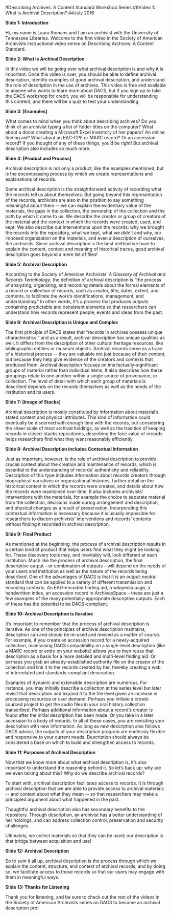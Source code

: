 ﻿#Describing Archives: A Content Standard Workshop Series
##Video 1: What is Archival Description?
##July 2016
<br/>

**Slide 1: Introduction**

Hi, my name is Laura Romans and I am an archivist with the University of Tennessee Libraries. Welcome to the first video in the Society of American Archivists instructional video series on Describing Archives: A Content Standard.

**Slide 2: What is Archival Description**

In this video we will be going over what archival description is and why it is important. Once this video is over, you should be able to define archival description, identify examples of good archival description, and understand the role of description in the use of archives. This video is free and available to anyone who wants to learn more about DACS, but if you sign up to take the DACS workshop for credit, you will be responsible for understanding this content, and there will be a quiz to test your understanding.

**Slide 3: \[Examples\]**

What comes to mind when you think about describing archives? Do you think of an archivist typing a list of folder titles on the computer? What about a donor creating a Microsoft Excel inventory of her papers? An online finding aid? What about an EAC-CPF or MARC record? Or an accession record? If you thought of any of these things, you’d be right! But archival description also includes so much more.

**Slide 4: \[Product and Process\]**

Archival description is not only a product, like the examples mentioned, but is the encompassing process by which we create representations and explanations of records.

Some archival description is the straightforward activity of recording what the records tell us about themselves. But going beyond this representation of the records, archivists are also in the position to say something meaningful about them -- we can explain the evidentiary value of the materials, the gaps in the collection, the ownership of the collection and the path by which it came to us. We describe the creator or group of creators of the material and the context in which the records were created, used, and kept. We also describe our interventions upon the records: why we brought the records into the repository, what we kept, what we didn’t and why, our imposed organization on the materials, and even a description of ourselves, the archivists. Since archival description is the best method we have to explain the content, context and meaning of historical traces, good archival description goes beyond a mere list of files!

**Slide 5: Archival Description**

According to the Society of American Archivists’ *A Glossary of Archival and Records Terminology*, the definition of archival description is “the process of analyzing, organizing, and recording details about the formal elements of a record or collection of records, such as creator, title, dates, extent, and contents, to facilitate the work’s identifications, management, and understanding.” In other words, it’s a process that produces outputs containing predictable and consistent elements so that researchers can understand how records represent people, events and ideas from the past.

**Slide 6: Archival Description is Unique and Complex**

The first principle of DACS states that “records in archives possess unique characteristics,” and as a result, archival description has unique qualities as well. It differs from the description of other cultural heritage resources, like bibliographic entities or museum objects. Archival records serve as a trace of a historical process -- they are valuable not just because of their content, but because they help give evidence of the creators and contexts that produced them. Archival description focuses on intellectually-significant groups of material rather than individual items. It also describes how these groupings relate to one another within a single source of provenance, or collection. The level of detail with which each group of materials is described depends on the records themselves as well as the needs of the institution and its users.

**Slide 7: \[Image of Stacks\]**

Archival description is mostly constituted by information about material’s stated content and physical attributes. This kind of information could eventually be discerned with enough time with the records, but considering the sheer scale of most archival holdings, as well as the tradition of keeping records in closed-stacks repositories, describing the face value of records helps researchers find what they want reasonably efficiently.

**Slide 8: Archival Description includes Contextual Information**

Just as important, however, is the role of archival description to provide crucial context about the creation and maintenance of records, which is essential to the understanding of records’ authenticity and reliability. Description of this type includes information about records creators through biographical narratives or organizational histories, further detail on the historical context in which the records were created, and details about how the records were maintained over time. It also includes archivists' interventions with the materials, for example the choice to separate material from the collection, decisions made during arrangement and description, and physical changes as a result of preservation. Incorporating this contextual information is necessary because it is usually impossible for researchers to discern archivists’ interventions and records’ contexts without finding it recorded in archival description.

**Slide 9: Final Product**

As mentioned at the beginning, the process of archival description results in a certain kind of product that helps users find what they might be looking for. These discovery tools may, and inevitably will, look different at each institution. Much like the process of archival description, the final descriptive output – or combination of outputs – will depend on the needs of your users and institution as well as the nature of the records being described. One of the advantages of DACS is that it is an output-neutral standard that can be applied to a variety of different transmission and encoding contexts. An EAD-encoded finding aid, a wikipedia page, a handwritten index, an accession record in ArchivesSpace – these are just a few examples of the many potentially-appropriate descriptive outputs. Each of these has the potential to be DACS-compliant.

**Slide 10: Archival Description is Iterative**

<span id="_po40icaa73fl" class="anchor"></span>It’s important to remember that the process of archival description is iterative. As one of the principles of archival description maintains, description can and should be re-used and revised as a matter of course. For example, if you create an accession record for a newly-acquired collection, maintaining DACS compatibility on a single-level description (like a MARC record or entry on your website) allows you to then reuse that description as a basis for a more detailed and multi-level finding aid. Or perhaps you grab an already-established authority file on the creator of the collection and link it to the records created by her, thereby creating a web of interrelated and standards-compliant description.

<span id="_dpofw1325dg3" class="anchor"></span>

<span id="_gjdgxs" class="anchor"></span>Examples of dynamic and extensible description are numerous. For instance, you may initially describe a collection at the series level but later revisit that description and expand it to the file level given an increase in processing resources or user demand. Perhaps you initiate a crowd-sourced project to get the audio files in your oral history collection transcribed. Perhaps additional information about a record’s creator is found after the initial description has been made. Or you take in a later accession to a body of records. In all of these cases, you are revisiting your description with new information. As long as new description also follows DACS advice, the outputs of your description program are endlessly flexible and responsive to your current needs. Description should always be considered a base on which to build and strengthen access to records.

**Slide 11: Purposes of Archival Description**

Now that we know more about what archival description is, it’s also important to understand the reasoning behind it. So let’s back up: why are we even talking about this? Why do we describe archival records?

To start with, archival description facilitates access to records. It is through archival description that we are able to provide access to archival materials -- and context about what they mean -- so that researchers may make a principled argument about what happened in the past.

Thoughtful archival description also has secondary benefits to the repository. Through description, an archivist has a better understanding of her holdings, and can address collection control, preservation and security challenges.

Ultimately, we collect materials so that they can be used; our description is that bridge between acquisition and use!

**Slide 12: Archival Description**

So to sum it all up, archival description is the process through which we explain the content, structure, and context of archival records, and by doing so, we facilitate access to those records so that our users may engage with them in meaningful ways.

**Slide 13: Thanks for Listening**

Thank you for listening, and be sure to check out the rest of the videos in the Society of American Archivists series on DACS to become an archival description pro!

